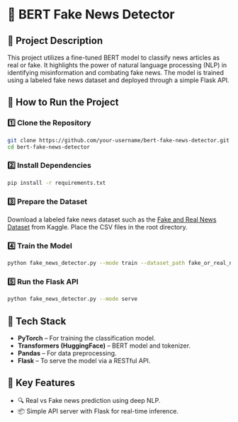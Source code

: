 # 📰 BERT Fake News Detector

## 🧠 Project Description

This project utilizes a fine-tuned BERT model to classify news articles as real or fake. It highlights the power of natural language processing (NLP) in identifying misinformation and combating fake news. The model is trained using a labeled fake news dataset and deployed through a simple Flask API.

## 🚀 How to Run the Project

### 1️⃣ Clone the Repository

```bash
git clone https://github.com/your-username/bert-fake-news-detector.git
cd bert-fake-news-detector
```

### 2️⃣ Install Dependencies

```bash
pip install -r requirements.txt
```

### 3️⃣ Prepare the Dataset

Download a labeled fake news dataset such as the [Fake and Real News Dataset](https://www.kaggle.com/clmentbisaillon/fake-and-real-news-dataset) from Kaggle. Place the CSV files in the root directory.

### 4️⃣ Train the Model

```bash
python fake_news_detector.py --mode train --dataset_path fake_or_real_news.csv
```

### 5️⃣ Run the Flask API

```bash
python fake_news_detector.py --mode serve
```

## 🧰 Tech Stack

- **PyTorch** – For training the classification model.
- **Transformers (HuggingFace)** – BERT model and tokenizer.
- **Pandas** – For data preprocessing.
- **Flask** – To serve the model via a RESTful API.

## 🌟 Key Features

- 🔍 Real vs Fake news prediction using deep NLP.
- 📦 Simple API server with Flask for real-time inference.
